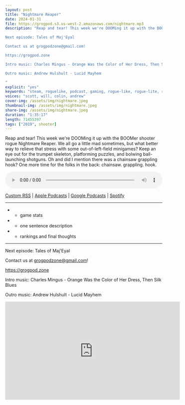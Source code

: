 ```yaml
---
layout: post
title: "Nightmare Reaper"
date: 2024-01-31
file: https://grogpod.s3.us-west-2.amazonaws.com/nightmare.mp3
description: "Reap and tear! This week we're DOOMing it up with the BOOMer shooter rogue Nightmare Reaper. We all go a little mad sometimes, but what better way to relieve that stress with some out-of-left-field minigames? Keep an eye out for the trumpet skeleton, platforming puzzles, and bolwing ball-launching shotguns. Oh and did I mention there was a chainsaw grappling hook? One more time for the folks in the back: chainsaw. grappling. hook. 

Next episode: Tales of Maj'Eyal

Contact us at grogpodzone@gmail.com!

https://grogpod.zone

Intro music: Charles Mingus - Orange Was the Color of Her Dress, Then Silk Blues

Outro music: Andrew Hulshult - Lucid Mayhem

"
explicit: "yes" 
keywords: "steam, roguelike, podcast, gaming, rogue-like, rogue-lite, roguelite"
voices: "scott, will, colin, andrew"
cover-img: /assets/img/nightmare.jpeg
thumbnail-img: /assets/img/nightmare.jpeg
share-img: /assets/img/nightmare.jpeg
duration: "1:35:17"
length: 71455397 
tags: ["2019", shooter]
---
```


Reap and tear! This week we're DOOMing it up with the BOOMer shooter rogue Nightmare Reaper. We all go a little mad sometimes, but what better way to relieve that stress with some out-of-left-field minigames? Keep an eye out for the trumpet skeleton, platforming puzzles, and bolwing ball-launching shotguns. Oh and did I mention there was a chainsaw grappling hook? One more time for the folks in the back: chainsaw. grappling. hook. 


<div class="container">
  <audio controls style="width: 100%;">
    <source src="https://grogpod.s3.us-west-2.amazonaws.com/nightmare.mp3" type="audio/mpeg">
  </audio>
</div>

[Custom RSS](https://grogpod.zone/feed.xml) | [Apple Podcasts](https://podcasts.apple.com/us/podcast/grogpod/id1650474911) | [Google Podcasts](https://podcasts.google.com/feed/aHR0cHM6Ly9ncm9ncG9kLnpvbmUvZmVlZC54bWw) | [Spotify](https://open.spotify.com/show/655SEhPUWIC77oO3hILe0b)

---
*  - game stats
*  - one sentence description
*  - rankings and final thoughts

---



Next episode: Tales of Maj'Eyal

Contact us at grogpodzone@gmail.com!

https://grogpod.zone

Intro music: Charles Mingus - Orange Was the Color of Her Dress, Then Silk Blues

Outro music: Andrew Hulshult - Lucid Mayhem

<div class="embed-responsive embed-responsive-16by9">
<iframe width="560" height="315" src="https://www.youtube.com/embed/xxxxx" title="YouTube video player" frameborder="0" allow="accelerometer; autoplay; clipboard-write; encrypted-media; gyroscope; picture-in-picture" allowfullscreen></iframe>
</div>
